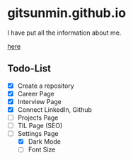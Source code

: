 # gitsunmin.github.io

I have put all the information about me.

[here](https://gitsunmin.github.io/)


## Todo-List

- [x] Create a repository
- [x] Career Page
- [x] Interview Page
- [x] Connect LinkedIn, Github
- [ ] Projects Page
- [ ] TIL Page (SEO)
- [ ] Settings Page
  - [x] Dark Mode
  - [ ] Font Size